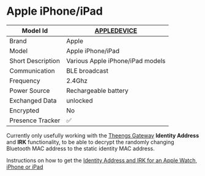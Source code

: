 # Apple iPhone/iPad

|Model Id|[APPLEDEVICE](https://github.com/theengs/decoder/blob/development/src/devices/APPLEDEVICE_json.h)|
|-|-|
|Brand|Apple|
|Model|Apple iPhone/iPad|
|Short Description|Various Apple iPhone/iPad models|
|Communication|BLE broadcast|
|Frequency|2.4Ghz|
|Power Source|Rechargeable battery|
|Exchanged Data|unlocked|
|Encrypted|No|
|Presence Tracker|&#9989;|

Currently only usefully working with the [Theengs Gateway](https://gateway.theengs.io/use/use.html#details-options) **Identity Address** and **IRK** functionality, to be able to decrypt the randomly changing Bluetooth MAC address to the static identity MAC address.

Instructions on how to get the [Identity Address and IRK for an Apple Watch, iPhone or iPad](https://gateway.theengs.io/use/use.html#getting-identity-resolving-key-irk-for-apple-watch-iphone-and-ipad)
